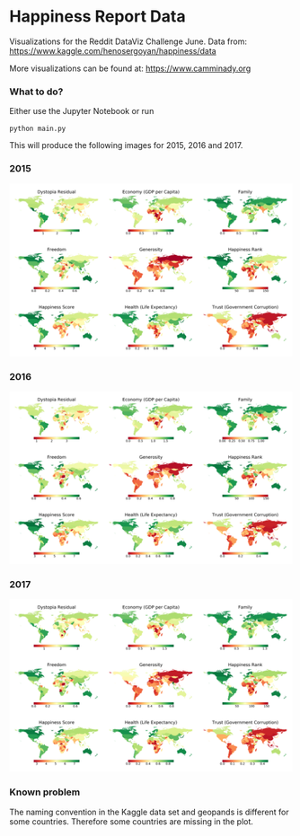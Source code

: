 # Happiness Report Data
Visualizations for the Reddit DataViz Challenge June.
Data from: https://www.kaggle.com/henosergoyan/happiness/data

More visualizations can be found at: https://www.camminady.org

### What to do?
Either use the Jupyter Notebook or run

```shell
python main.py
```

This will produce the following images for 2015, 2016 and 2017.

### 2015

![Summary for 2015](https://raw.githubusercontent.com/camminady/DataVisJune/master/2015_overview.png)

### 2016

![Summary for 2016](https://raw.githubusercontent.com/camminady/DataVisJune/master/2016_overview.png)

### 2017

![Summary for 2017](https://raw.githubusercontent.com/camminady/DataVisJune/master/2017_overview.png)



### Known problem

The naming convention in the Kaggle data set and geopands is different for some countries. Therefore some countries are missing in the plot.
